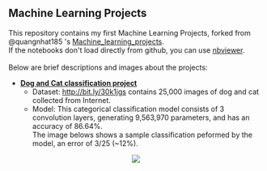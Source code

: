 ## Machine Learning Projects
This repository contains my first Machine Learning Projects, forked from @quangnhat185 's [Machine_learning_projects](https://github.com/quangnhat185/Machine_learning_projects). 
<br>If the notebooks don't load directly from github, you can use [nbviewer](https://nbviewer.jupyter.org/). 
<br><br>Below are brief descriptions and images about the projects: 

- [**Dog and Cat classification project**](https://github.com/mtc-20/Machine_learning_projects/blob/MTC/Dog_Cat_classification/CatDogModel.ipynb)  
  - Dataset: http://bit.ly/30k1jgs contains 25,000 images of dog and cat collected from Internet. 
  - Model: This categorical classification model consists of 3 convolution layers, generating 9,563,970 parameters, and has an accuracy of 86.64%. 
  <br>The image belows shows a sample classification peformed by the model, an error of 3/25 (~12%).
<p align="center">
  <img src="https://github.com/mtc-20/Machine_learning_projects/blob/MTC/Dog_Cat_classification/test1.png">
</p>
<br> 

 <!-- [**Fuel Efficiency prediction project**]()
    - Dataset: 
    - This model contains Linear Regression, Support Vector Regression and Gradient Boosting Regressor
  
<br>


<!-- **Fashion classification with fashion_mnnist datasets of Keras**: (Notebook link:  https://github.com/quangnhat185/Machine_learning_projects/blob/master/Fashion_classification/Fashion_classification.ipynb)
  - Dataset: The fashion_mnist datasets of Keras contains of 60,000 examples and a test set of 10,000 examples
  - My model consists of 597,786 parameters and was trained for 10 epochs. The accuracy is nearly 95%
<p align="center">
  <img src="https://github.com/quangnhat185/Machine_learning_projects/blob/master/Fashion_classification/F1.jpg">
</p>
<br>

- **Traffic classisfication with YOLOv3**: (Notebook link: https://github.com/quangnhat185/Machine_learning_projects/blob/master/Traffic_classification/Traffic_classification_YOLOv3.ipynb)
  - Dataset: COCO dataset is a large-scale object-detection dataset which contains of approximately 330K images. 
  - In this project, I applied YOLOv3 algorithm on the dataset of COCO and pass an image and video through. The results can be seen as below figures: 
  
<p align="center">
  <img src="https://github.com/quangnhat185/Machine_learning_projects/blob/master/Traffic_classification_Yolov3/T1.png">
  <img src="https://github.com/quangnhat185/Machine_learning_projects/blob/master/Traffic_classification_Yolov3/Vietnam_traffic.gif", width = "1024">
</p>
-->
